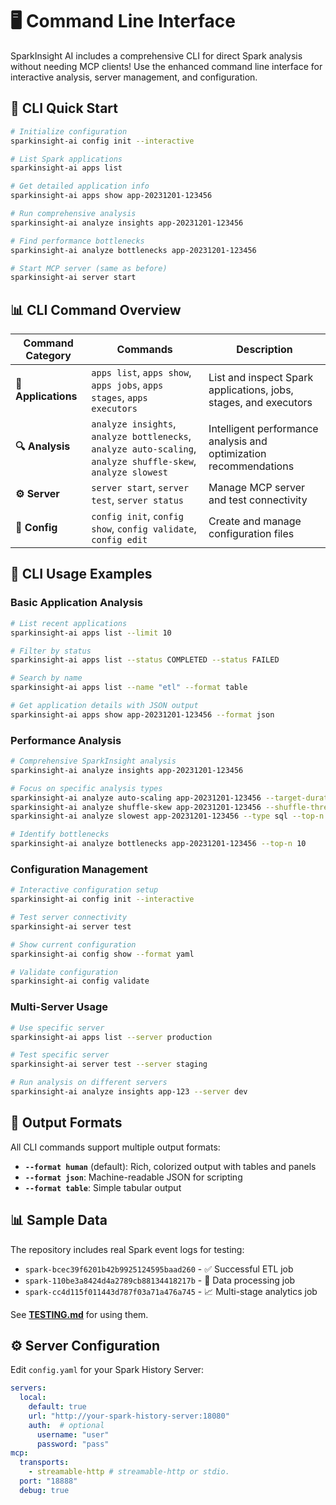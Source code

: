 # 🖥️ Command Line Interface

SparkInsight AI includes a comprehensive CLI for direct Spark analysis without needing MCP clients! Use the enhanced command line interface for interactive analysis, server management, and configuration.

## 🚀 CLI Quick Start

```bash
# Initialize configuration
sparkinsight-ai config init --interactive

# List Spark applications
sparkinsight-ai apps list

# Get detailed application info
sparkinsight-ai apps show app-20231201-123456

# Run comprehensive analysis
sparkinsight-ai analyze insights app-20231201-123456

# Find performance bottlenecks
sparkinsight-ai analyze bottlenecks app-20231201-123456

# Start MCP server (same as before)
sparkinsight-ai server start
```

## 📊 CLI Command Overview

| Command Category | Commands | Description |
|------------------|----------|-------------|
| **📱 Applications** | `apps list`, `apps show`, `apps jobs`, `apps stages`, `apps executors` | List and inspect Spark applications, jobs, stages, and executors |
| **🔍 Analysis** | `analyze insights`, `analyze bottlenecks`, `analyze auto-scaling`, `analyze shuffle-skew`, `analyze slowest` | Intelligent performance analysis and optimization recommendations |
| **⚙️ Server** | `server start`, `server test`, `server status` | Manage MCP server and test connectivity |
| **🔧 Config** | `config init`, `config show`, `config validate`, `config edit` | Create and manage configuration files |

## 🎯 CLI Usage Examples

### Basic Application Analysis
```bash
# List recent applications
sparkinsight-ai apps list --limit 10

# Filter by status
sparkinsight-ai apps list --status COMPLETED --status FAILED

# Search by name
sparkinsight-ai apps list --name "etl" --format table

# Get application details with JSON output
sparkinsight-ai apps show app-20231201-123456 --format json
```

### Performance Analysis
```bash
# Comprehensive SparkInsight analysis
sparkinsight-ai analyze insights app-20231201-123456

# Focus on specific analysis types
sparkinsight-ai analyze auto-scaling app-20231201-123456 --target-duration 5
sparkinsight-ai analyze shuffle-skew app-20231201-123456 --shuffle-threshold 5
sparkinsight-ai analyze slowest app-20231201-123456 --type sql --top-n 3

# Identify bottlenecks
sparkinsight-ai analyze bottlenecks app-20231201-123456 --top-n 10
```

### Configuration Management
```bash
# Interactive configuration setup
sparkinsight-ai config init --interactive

# Test server connectivity
sparkinsight-ai server test

# Show current configuration
sparkinsight-ai config show --format yaml

# Validate configuration
sparkinsight-ai config validate
```

### Multi-Server Usage
```bash
# Use specific server
sparkinsight-ai apps list --server production

# Test specific server
sparkinsight-ai server test --server staging

# Run analysis on different servers
sparkinsight-ai analyze insights app-123 --server dev
```

## 📄 Output Formats

All CLI commands support multiple output formats:

- **`--format human`** (default): Rich, colorized output with tables and panels
- **`--format json`**: Machine-readable JSON for scripting
- **`--format table`**: Simple tabular output

## 📊 Sample Data
The repository includes real Spark event logs for testing:
- `spark-bcec39f6201b42b9925124595baad260` - ✅ Successful ETL job
- `spark-110be3a8424d4a2789cb88134418217b` - 🔄 Data processing job
- `spark-cc4d115f011443d787f03a71a476a745` - 📈 Multi-stage analytics job

See **[TESTING.md](TESTING.md)** for using them.

## ⚙️ Server Configuration
Edit `config.yaml` for your Spark History Server:
```yaml
servers:
  local:
    default: true
    url: "http://your-spark-history-server:18080"
    auth:  # optional
      username: "user"
      password: "pass"
mcp:
  transports:
    - streamable-http # streamable-http or stdio.
  port: "18888"
  debug: true
```